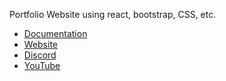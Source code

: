 <p>Portfolio Website using react, bootstrap, CSS, etc.
</p>

<ul>
  <li><a href="#">Documentation</a></li>
  <li><a href="#">Website</a></li>
  <li><a href="#">Discord</a></li>
  <li><a href="#">YouTube</a></li>
</ul>
